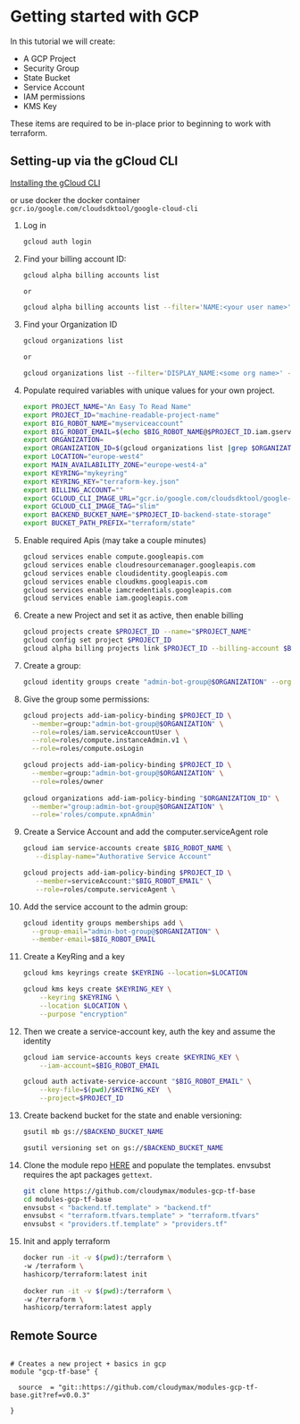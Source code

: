 # Getting started with GCP

In this tutorial we will create:

- A GCP Project
- Security Group
- State Bucket
- Service Account
- IAM permissions
- KMS Key

These items are required to be in-place prior to beginning to work with terraform.


## Setting-up via the gCloud CLI

[Installing the gCloud CLI](https://cloud.google.com/sdk/docs/install)

or use docker the docker container `gcr.io/google.com/cloudsdktool/google-cloud-cli`


1. Log in
  
   ```bash
   gcloud auth login
   ``` 

2. Find your billing account ID:

   ```bash
   gcloud alpha billing accounts list
   
   or
   
   gcloud alpha billing accounts list --filter='NAME:<your user name>' --format='value(ACCOUNT_ID)'
   ```

3. Find your Organization ID
  
   ```bash
   gcloud organizations list
   
   or
   
   gcloud organizations list --filter='DISPLAY_NAME:<some org name>' --format='value(ID)'
   ```

4. Populate required variables with unique values for your own project.

   ```bash
   export PROJECT_NAME="An Easy To Read Name"
   export PROJECT_ID="machine-readable-project-name"
   export BIG_ROBOT_NAME="myserviceaccount"
   export BIG_ROBOT_EMAIL=$(echo $BIG_ROBOT_NAME@$PROJECT_ID.iam.gserviceaccount.com)
   export ORGANIZATION=
   export ORGANIZATION_ID=$(gcloud organizations list |grep $ORGANIZATION |awk '{print $2}')
   export LOCATION="europe-west4"
   export MAIN_AVAILABILITY_ZONE="europe-west4-a"
   export KEYRING="mykeyring"
   export KEYRING_KEY="terraform-key.json"
   export BILLING_ACCOUNT=""
   export GCLOUD_CLI_IMAGE_URL="gcr.io/google.com/cloudsdktool/google-cloud-cli"
   export GCLOUD_CLI_IMAGE_TAG="slim"
   export BACKEND_BUCKET_NAME="$PROJECT_ID-backend-state-storage"
   export BUCKET_PATH_PREFIX="terraform/state"
   ```

5. Enable required Apis (may take a couple minutes)

   ```bash
   gcloud services enable compute.googleapis.com
   gcloud services enable cloudresourcemanager.googleapis.com 
   gcloud services enable cloudidentity.googleapis.com 
   gcloud services enable cloudkms.googleapis.com
   gcloud services enable iamcredentials.googleapis.com
   gcloud services enable iam.googleapis.com
   ```
   
6. Create a new Project and set it as active, then enable billing

    ```bash
    gcloud projects create $PROJECT_ID --name="$PROJECT_NAME"
    gcloud config set project $PROJECT_ID
    gcloud alpha billing projects link $PROJECT_ID --billing-account $BILLING_ACCOUNT
    
    ```

7. Create a group:

    ```bash
    gcloud identity groups create "admin-bot-group@$ORGANIZATION" --organization=$ORGANIZATION_ID --display-name="top-level-bot-group"
    ```
   

8. Give the group some permissions:

    ```bash
    gcloud projects add-iam-policy-binding $PROJECT_ID \
      --member=group:"admin-bot-group@$ORGANIZATION" \
      --role=roles/iam.serviceAccountUser \
      --role=roles/compute.instanceAdmin.v1 \
      --role=roles/compute.osLogin

    gcloud projects add-iam-policy-binding $PROJECT_ID \
      --member=group:"admin-bot-group@$ORGANIZATION" \
      --role=roles/owner
      
    gcloud organizations add-iam-policy-binding "$ORGANIZATION_ID" \
      --member="group:admin-bot-group@$ORGANIZATION" \
      --role='roles/compute.xpnAdmin'
    ```
    
9. Create a Service Account and add the computer.serviceAgent role

   ```bash
   gcloud iam service-accounts create $BIG_ROBOT_NAME \
      --display-name="Authorative Service Account"
   
   gcloud projects add-iam-policy-binding $PROJECT_ID \
      --member=serviceAccount:"$BIG_ROBOT_EMAIL" \
      --role=roles/compute.serviceAgent \
   ```

10. Add the service account to the admin group:

    ```bash
    gcloud identity groups memberships add \
      --group-email="admin-bot-group@$ORGANIZATION" \
      --member-email=$BIG_ROBOT_EMAIL
    ```

11. Create a KeyRing and a key

    ```bash
    gcloud kms keyrings create $KEYRING --location=$LOCATION

    gcloud kms keys create $KEYRING_KEY \
        --keyring $KEYRING \
        --location $LOCATION \
        --purpose "encryption"
    ```

12. Then we create a service-account key, auth the key and assume the identity

    ```bash
    gcloud iam service-accounts keys create $KEYRING_KEY \
        --iam-account=$BIG_ROBOT_EMAIL

    gcloud auth activate-service-account "$BIG_ROBOT_EMAIL" \
        --key-file=$(pwd)/$KEYRING_KEY  \
        --project=$PROJECT_ID
    ```

13. Create backend bucket for the state and enable versioning:

    ```bash
    gsutil mb gs://$BACKEND_BUCKET_NAME

    gsutil versioning set on gs://$BACKEND_BUCKET_NAME
    ```

14. Clone the module repo [HERE](https://github.com/cloudymax/modules-gcp-tf-base) and populate the templates. envsubst requires the apt packages `gettext`.

    ```bash
    git clone https://github.com/cloudymax/modules-gcp-tf-base
    cd modules-gcp-tf-base
    envsubst < "backend.tf.template" > "backend.tf"
    envsubst < "terraform.tfvars.template" > "terraform.tfvars"
    envsubst < "providers.tf.template" > "providers.tf"
    ```

15. Init and apply terraform

    ```bash
    docker run -it -v $(pwd):/terraform \
    -w /terraform \
    hashicorp/terraform:latest init
   
    docker run -it -v $(pwd):/terraform \
    -w /terraform \
    hashicorp/terraform:latest apply
    ```


## Remote Source  

```hcl

# Creates a new project + basics in gcp
module "gcp-tf-base" {

  source  = "git::https://github.com/cloudymax/modules-gcp-tf-base.git?ref=v0.0.3"

}

```

